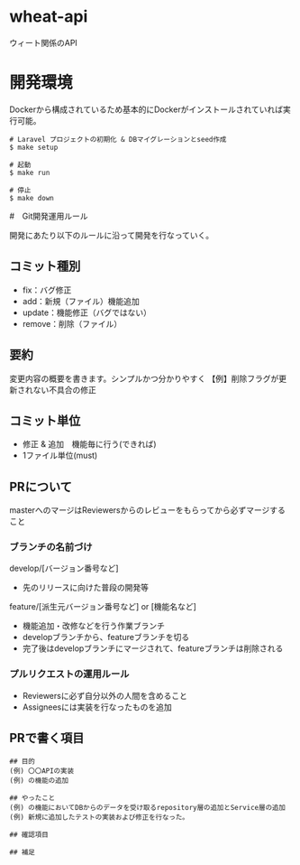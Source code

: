 # wheat-api
ウィート関係のAPI

# 開発環境
Dockerから構成されているため基本的にDockerがインストールされていれば実行可能。

```
# Laravel プロジェクトの初期化 & DBマイグレーションとseed作成
$ make setup

# 起動
$ make run

# 停止
$ make down
```


#　Git開発運用ルール

開発にあたり以下のルールに沿って開発を行なっていく。

## コミット種別
- fix：バグ修正
- add：新規（ファイル）機能追加
- update：機能修正（バグではない）
- remove：削除（ファイル）

## 要約
変更内容の概要を書きます。シンプルかつ分かりやすく
【例】削除フラグが更新されない不具合の修正

## コミット単位
- 修正 & 追加　機能毎に行う(できれば)
- 1ファイル単位(must)

## PRについて
masterへのマージはReviewersからのレビューをもらってから必ずマージすること

### ブランチの名前づけ
develop/[バージョン番号など]
- 先のリリースに向けた普段の開発等

feature/[派生元バージョン番号など] or [機能名など]
- 機能追加・改修などを行う作業ブランチ
- developブランチから、featureブランチを切る
- 完了後はdevelopブランチにマージされて、featureブランチは削除される

### プルリクエストの運用ルール
- Reviewersに必ず自分以外の人間を含めること
- Assigneesには実装を行なったものを追加

## PRで書く項目

```
## 目的
(例) 〇〇APIの実装 
(例) の機能の追加

## やったこと
(例) の機能においてDBからのデータを受け取るrepository層の追加とService層の追加
(例) 新規に追加したテストの実装および修正を行なった。

## 確認項目

## 補足

```
